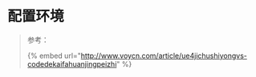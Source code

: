 # 配置环境

>参考：
>
>{% embed url="http://www.voycn.com/article/ue4jichushiyongvs-codedekaifahuanjingpeizhi" %}
